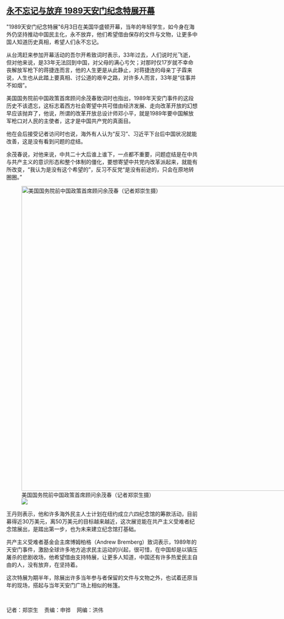 <!--1654297522000-->
[永不忘记与放弃 1989天安门纪念特展开幕](https://www.rfa.org/mandarin/yataibaodao/zhengzhi/rc-06032022185455.html)
------

<p>"1989天安门纪念特展"6月3日在美国华盛顿开幕，当年的年轻学生，如今身在海外仍坚持推动中国民主化，永不放弃，他们希望借由保存的文件与文物，让更多中国人知道历史真相，希望人们永不忘记。</p><p><span>从台湾赶来参加开幕活动的吾尔开希致词时表示，</span><span>33</span><span>年过去，人们说时光飞逝，但对他来说，是</span><span>33</span><span>年无法回到中国，对父母的满心亏欠；对那时仅</span><span>17</span><span>岁就不幸命丧解放军枪下的蒋捷连而言，他的人生更是从此静止，对蒋捷连的母亲丁子霖来说，人生也从此踏上要真相、讨公道的艰辛之路，对许多人而言，</span><span>33</span><span>年是</span><span>“</span><span>往事并不如烟</span><span>”</span><span>。</span></p><p><span>美国国务院前中国政策首席顾问余茂春致词时也指出，</span><span>1989</span><span>年天安门事件的这段历史不该遗忘，这标志着西方社会寄望中共可借由经济发展、走向改革开放的幻想早应该抛弃了，他说，所谓的改革开放总设计师邓小平，就是</span><span>1989</span><span>年要中国解放军枪口对人民的主使者，这才是中国共产党的真面目。</span></p><p><span>他在会后接受记者访问时也说，海外有人认为</span><span>“</span><span>反习</span><span>”</span><span>、习近平下台后中国状况就能改善，这是没有看到问题的症结。</span></p><p><span>余茂春说，对他来说，中共二十大后谁上谁下，一点都不重要，问题症结是在中共与共产主义的意识形态和整个体制的僵化，要想寄望中共党内改革派起来，就能有所改变，</span><span>“</span><span>我认为是没有这个希望的</span><span>”</span><span>，反习不反党</span><span>“</span><span>是没有前途的，只会在原地转圈圈。</span><span>”</span></p><p><span><figure class="image-richtext image-inline captioned" style="width:1280px;"><img alt="美国国务院前中国政策首席顾问余茂春（记者郑崇生摄）" height="803" src="https://www.rfa.org/mandarin/yataibaodao/zhengzhi/rc-06032022185455.html/rc1.jpg/@@images/4e6e0c17-6bf3-44d6-bcbe-6306c2690b12.jpeg" title="rc1.jpg" width="1280"/><figcaption class="image-caption">美国国务院前中国政策首席顾问余茂春（记者郑崇生摄）</figcaption><small></small><div id="zoomattribute"><a data-caption="美国国务院前中国政策首席顾问余茂春（记者郑崇生摄）" data-fancybox="" href="https://www.rfa.org/mandarin/yataibaodao/zhengzhi/rc-06032022185455.html/rc1.jpg" id="single_image" title="美国国务院前中国政策首席顾问余茂春（记者郑崇生摄）"><img src="/++plone++rfa-resources/img/icon-zoom.png"/></a></div></figure></span></p><p><span>王丹则表示，他和许多海外民主人士计划在纽约成立六四纪念馆的筹款活动，目前募得近</span><span>30</span><span>万美元，离</span><span>50</span><span>万美元的目标越来越近，这次展览能在共产主义受难者纪念馆展出，是踏出第一步，也为未来建立纪念馆打基础。</span></p><p><span>共产主义受难者基金会主席博姆柏格（</span><span>Andrew Bremberg</span><span>）致词表示，</span><span>1989</span><span>年的天安门事件，激励全球许多地方追求民主运动的兴起，很可惜，在中国却是以镇压屠杀的悲剧收场，他希望借由支持特展，让更多人知道，中国还有许多热爱民主自由的人，没有放弃，在坚持着。</span></p><p><span>这次特展为期半年，除展出许多当年参与者保留的文件与文物之外，也试着还原当年的现场，搭起与当年天安门广场上相似的帐篷。</span></p><p><br/></p><p><span>记者：郑崇生    责编：申铧    网编：洪伟<br/></span></p>
